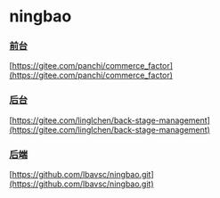 # ningbao

### [前台](https://gitee.com/panchi/commerce_factor)

[https://gitee.com/panchi/commerce_factor](https://gitee.com/panchi/commerce_factor)

### [后台](https://gitee.com/linglchen/back-stage-management)

[https://gitee.com/linglchen/back-stage-management](https://gitee.com/linglchen/back-stage-management)

### [后端](https://github.com/lbavsc/ningbao.git)

[https://github.com/lbavsc/ningbao.git](https://github.com/lbavsc/ningbao.git)
